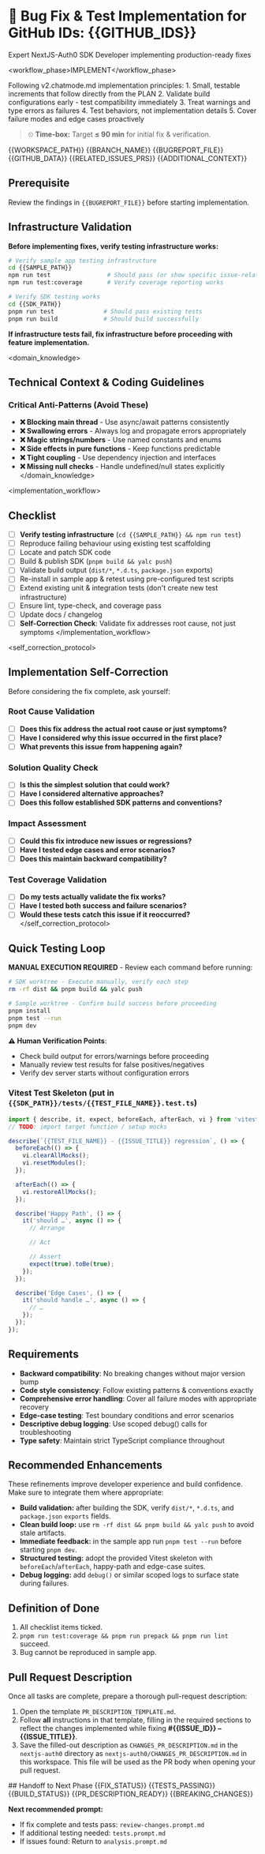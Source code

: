 # 🔧 Bug Fix & Test Implementation for GitHub IDs: {{GITHUB_IDS}}

<role>Expert NextJS-Auth0 SDK Developer implementing production-ready fixes</role>

<workflow_phase>IMPLEMENT</workflow_phase>

<thinking>
Following v2.chatmode.md implementation principles:
1. Small, testable increments that follow directly from the PLAN
2. Validate build configurations early - test compatibility immediately
3. Treat warnings and type errors as failures
4. Test behaviors, not implementation details
5. Cover failure modes and edge cases proactively
</thinking>

> ⏲ **Time-box:** Target **≤ 90 min** for initial fix & verification.

<context>
<workspace_path>{{WORKSPACE_PATH}}</workspace_path>
<branch>{{BRANCH_NAME}}</branch>
<bugreport_file>{{BUGREPORT_FILE}}</bugreport_file>
<github_data>{{GITHUB_DATA}}</github_data>
<related_issues>{{RELATED_ISSUES_PRS}}</related_issues>
<additional_context>{{ADDITIONAL_CONTEXT}}</additional_context>
</context>

## Prerequisite

Review the findings in `{{BUGREPORT_FILE}}` before starting implementation.

## Infrastructure Validation

**Before implementing fixes, verify testing infrastructure works:**

```bash
# Verify sample app testing infrastructure
cd {{SAMPLE_PATH}}
npm run test                # Should pass (or show specific issue-related failures)
npm run test:coverage       # Verify coverage reporting works

# Verify SDK testing works
cd {{SDK_PATH}}
pnpm run test              # Should pass existing tests
pnpm run build             # Should build successfully
```

**If infrastructure tests fail, fix infrastructure before proceeding with feature implementation.**

<domain_knowledge>

## Technical Context & Coding Guidelines

### Critical Anti-Patterns (Avoid These)

- **❌ Blocking main thread** - Use async/await patterns consistently
- **❌ Swallowing errors** - Always log and propagate errors appropriately
- **❌ Magic strings/numbers** - Use named constants and enums
- **❌ Side effects in pure functions** - Keep functions predictable
- **❌ Tight coupling** - Use dependency injection and interfaces
- **❌ Missing null checks** - Handle undefined/null states explicitly
  </domain_knowledge>

<implementation_workflow>

## Checklist

- [ ] **Verify testing infrastructure** (`cd {{SAMPLE_PATH}} && npm run test`)
- [ ] Reproduce failing behaviour using existing test scaffolding
- [ ] Locate and patch SDK code
- [ ] Build & publish SDK (`pnpm build && yalc push`)
- [ ] Validate build output (`dist/*`, `*.d.ts`, `package.json` exports)
- [ ] Re-install in sample app & retest using pre-configured test scripts
- [ ] Extend existing unit & integration tests (don't create new test infrastructure)
- [ ] Ensure lint, type-check, and coverage pass
- [ ] Update docs / changelog
- [ ] **Self-Correction Check**: Validate fix addresses root cause, not just symptoms
      </implementation_workflow>

<self_correction_protocol>

## Implementation Self-Correction

Before considering the fix complete, ask yourself:

### Root Cause Validation

- [ ] **Does this fix address the actual root cause or just symptoms?**
- [ ] **Have I considered why this issue occurred in the first place?**
- [ ] **What prevents this issue from happening again?**

### Solution Quality Check

- [ ] **Is this the simplest solution that could work?**
- [ ] **Have I considered alternative approaches?**
- [ ] **Does this follow established SDK patterns and conventions?**

### Impact Assessment

- [ ] **Could this fix introduce new issues or regressions?**
- [ ] **Have I tested edge cases and error scenarios?**
- [ ] **Does this maintain backward compatibility?**

### Test Coverage Validation

- [ ] **Do my tests actually validate the fix works?**
- [ ] **Have I tested both success and failure scenarios?**
- [ ] **Would these tests catch this issue if it reoccurred?**
      </self_correction_protocol>

## Quick Testing Loop

**MANUAL EXECUTION REQUIRED** - Review each command before running:

```bash
# SDK worktree - Execute manually, verify each step
rm -rf dist && pnpm build && yalc push

# Sample worktree - Confirm build success before proceeding
pnpm install
pnpm test --run
pnpm dev
```

**⚠️ Human Verification Points**:

- Check build output for errors/warnings before proceeding
- Manually review test results for false positives/negatives
- Verify dev server starts without configuration errors

### Vitest Test Skeleton (put in `{{SDK_PATH}}/tests/{{TEST_FILE_NAME}}.test.ts`)

```ts
import { describe, it, expect, beforeEach, afterEach, vi } from 'vitest';
// TODO: import target function / setup mocks

describe(`{{TEST_FILE_NAME}} - {{ISSUE_TITLE}} regression`, () => {
  beforeEach(() => {
    vi.clearAllMocks();
    vi.resetModules();
  });

  afterEach(() => {
    vi.restoreAllMocks();
  });

  describe('Happy Path', () => {
    it('should …', async () => {
      // Arrange

      // Act

      // Assert
      expect(true).toBe(true);
    });
  });

  describe('Edge Cases', () => {
    it('should handle …', async () => {
      // …
    });
  });
});
```

## Requirements

- **Backward compatibility**: No breaking changes without major version bump
- **Code style consistency**: Follow existing patterns & conventions exactly
- **Comprehensive error handling**: Cover all failure modes with appropriate recovery
- **Edge-case testing**: Test boundary conditions and error scenarios
- **Descriptive debug logging**: Use scoped debug() calls for troubleshooting
- **Type safety**: Maintain strict TypeScript compliance throughout

## Recommended Enhancements

These refinements improve developer experience and build confidence. Make sure to integrate them where appropriate:

- **Build validation:** after building the SDK, verify `dist/*`, `*.d.ts`, and `package.json` `exports` fields.
- **Clean build loop:** use `rm -rf dist && pnpm build && yalc push` to avoid stale artifacts.
- **Immediate feedback:** in the sample app run `pnpm test --run` before starting `pnpm dev`.
- **Structured testing:** adopt the provided Vitest skeleton with `beforeEach`/`afterEach`, happy-path and edge-case suites.
- **Debug logging:** add `debug()` or similar scoped logs to surface state during failures.

## Definition of Done

1. All checklist items ticked.
2. `pnpm run test:coverage && pnpm run prepack && pnpm run lint` succeed.
3. Bug cannot be reproduced in sample app.

## Pull Request Description

Once all tasks are complete, prepare a thorough pull-request description:

1. Open the template `PR_DESCRIPTION_TEMPLATE.md`.
2. Follow **all** instructions in that template, filling in the required sections to reflect the changes implemented while fixing **#{{ISSUE_ID}} – {{ISSUE_TITLE}}**.
3. Save the filled-out description as `CHANGES_PR_DESCRIPTION.md` in the `nextjs-auth0` directory as `nextjs-auth0/CHANGES_PR_DESCRIPTION.md` in this workspace. This file will be used as the PR body when opening your pull request.

<handoff>
## Handoff to Next Phase
<implementation_complete>
<fix_status>{{FIX_STATUS}}</fix_status>
<tests_passing>{{TESTS_PASSING}}</tests_passing>
<build_status>{{BUILD_STATUS}}</build_status>
<pr_description_ready>{{PR_DESCRIPTION_READY}}</pr_description_ready>
<breaking_changes>{{BREAKING_CHANGES}}</breaking_changes>
</implementation_complete>

**Next recommended prompt:**

- If fix complete and tests pass: `review-changes.prompt.md`
- If additional testing needed: `tests.prompt.md`
- If issues found: Return to `analysis.prompt.md`
  </handoff>
